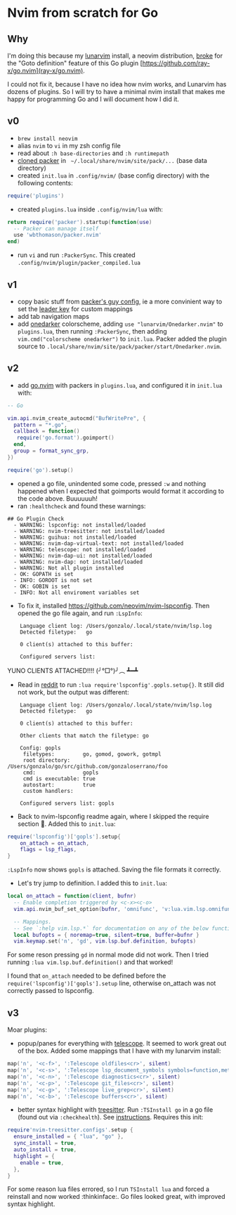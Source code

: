 # Nvim from scratch for Go

## Why

I'm doing this because my [lunarvim](https://www.lunarvim.org/) install, a
neovim distribution, [broke](https://github.com/ray-x/go.nvim/issues/239) for
the "Goto definition" feature of this Go plugin
[https://github.com/ray-x/go.nvim](ray-x/go.nvim). 

I could not fix it, because I have no idea how nvim works, and Lunarvim has
dozens of plugins. So I will try to have a minimal nvim install that makes me
happy for programming Go and I will document how I did it.

## v0

- `brew install neovim`
- alias `nvim` to `vi` in my zsh config file
- read about `:h base-directories` and `:h runtimepath`
- [cloned packer](https://github.com/wbthomason/packer.nvim#quickstart) in ` ~/.local/share/nvim/site/pack/...` (base data directory)
- created `init.lua` in `.config/nvim/` (base config directory) with the following contents:
```lua
require('plugins')
```
- created `plugins.lua` inside `.config/nvim/lua` with:
```lua
return require('packer').startup(function(use)
  -- Packer can manage itself
  use 'wbthomason/packer.nvim'
end)
```
- run `vi` and run `:PackerSync`. This created `.config/nvim/plugin/packer_compiled.lua`

## v1

- copy basic stuff from [packer's guy config](https://github.com/wbthomason/dotfiles/blob/linux/neovim/.config/nvim/init.lua), ie a more convinient way to set the [leader key](https://stackoverflow.com/questions/1764263/what-is-the-leader-in-a-vimrc-file) for custom mappings
- add tab navigation maps
- add [onedarker](https://github.com/LunarVim/onedarker.nvim) colorscheme, adding `use "lunarvim/Onedarker.nvim"` to `plugins.lua`, then running `:PackerSync`, then adding `vim.cmd("colorscheme onedarker")` to `init.lua`. Packer added the plugin source to `.local/share/nvim/site/pack/packer/start/Onedarker.nvim`.

## v2

- add [go.nvim](https://github.com/ray-x/go.nvim) with packers in `plugins.lua`, and configured it in `init.lua` with:
```lua
-- Go

vim.api.nvim_create_autocmd("BufWritePre", {
  pattern = "*.go",
  callback = function()
   require('go.format').goimport()
  end,
  group = format_sync_grp,
})

require('go').setup()
```
- opened a go file, unindented some code, pressed `:w` and nothing happened when I expected that goimports would format it according to the code above. Buuuuuuh!
- ran `:healthcheck` and found these warnings:
```
## Go Plugin Check
  - WARNING: lspconfig: not installed/loaded
  - WARNING: nvim-treesitter: not installed/loaded
  - WARNING: guihua: not installed/loaded
  - WARNING: nvim-dap-virtual-text: not installed/loaded
  - WARNING: telescope: not installed/loaded
  - WARNING: nvim-dap-ui: not installed/loaded
  - WARNING: nvim-dap: not installed/loaded
  - WARNING: Not all plugin installed
  - OK: GOPATH is set
  - INFO: GOROOT is not set
  - OK: GOBIN is set
  - INFO: Not all enviroment variables set
```

- To fix it, installed https://github.com/neovim/nvim-lspconfig. Then opened the go file again, and run `:LspInfo`:
```
    Language client log: /Users/gonzalo/.local/state/nvim/lsp.log
    Detected filetype:   go

    0 client(s) attached to this buffer:

    Configured servers list:
```
YUNO CLIENTS ATTACHED!!!! (╯°□°)╯︵ ┻━┻
- Read in [reddit](https://www.reddit.com/r/neovim/comments/oapq4p/cant_get_gopls_to_work/) to run `:lua require'lspconfig'.gopls.setup{}`. It still did not work, but the output was different:
```
    Language client log: /Users/gonzalo/.local/state/nvim/lsp.log
    Detected filetype:   go

    0 client(s) attached to this buffer:

    Other clients that match the filetype: go

    Config: gopls
     filetypes:         go, gomod, gowork, gotmpl
     root directory:    /Users/gonzalo/go/src/github.com/gonzaloserrano/foo
     cmd:               gopls
     cmd is executable: true
     autostart:         true
     custom handlers:

    Configured servers list: gopls
```
- Back to nvim-lspconfig readme again, where I skipped the require section :facepalm:. Added this to `init.lua`:
```lua
require('lspconfig')['gopls'].setup{
    on_attach = on_attach,
    flags = lsp_flags,
}
```
`:LspInfo` now shows `gopls` is attached. Saving the file formats it correctly.
- Let's try jump to definition. I added this to `init.lua`:
```lua
local on_attach = function(client, bufnr)
  -- Enable completion triggered by <c-x><c-o>
  vim.api.nvim_buf_set_option(bufnr, 'omnifunc', 'v:lua.vim.lsp.omnifunc')

  -- Mappings.
  -- See `:help vim.lsp.*` for documentation on any of the below functions
  local bufopts = { noremap=true, silent=true, buffer=bufnr }
  vim.keymap.set('n', 'gd', vim.lsp.buf.definition, bufopts)
``` 
For some reson pressing `gd` in normal mode did not work. Then I tried running `:lua vim.lsp.buf.definition()` and that worked!

I found that `on_attach` needed to be defined before the `require('lspconfig')['gopls'].setup` line,
otherwise on_attach was not correctly passed to lspconfig.

## v3

Moar plugins:
- popup/panes for everything with [telescope](https://github.com/nvim-telescope/telescope.nvim). It seemed to work great out of the box. Added some mappings that I have with my lunarvim install:
```lua
map('n', '<c-f>', ':Telescope oldfiles<cr>', silent)
map('n', '<c-s>', ':Telescope lsp_document_symbols symbols=function,method,struct<cr>', silent)
map('n', '<c-n>', ':Telescope diagnostics<cr>', silent)
map('n', '<c-p>', ':Telescope git_files<cr>', silent)
map('n', '<c-g>', ':Telescope live_grep<cr>', silent)
map('n', '<c-b>', ':Telescope buffers<cr>', silent)
```
- better syntax highlight with [treesitter](https://github.com/nvim-treesitter/nvim-treesitter/wiki/Installation). Run `:TSInstall go` in a go file (found out via `:checkhealth`). See [instructions](https://github.com/nvim-treesitter/nvim-treesitter#language-parsers). Requires this init:
```lua
require'nvim-treesitter.configs'.setup {
  ensure_installed = { "lua", "go" },
  sync_install = true,
  auto_install = true,
  highlight = {
    enable = true,
  },
}
```
For some reason lua files errored, so I run `TSInstall lua` and forced a reinstall and now worked :thinkinface:. Go files looked great, with improved syntax highlight.
